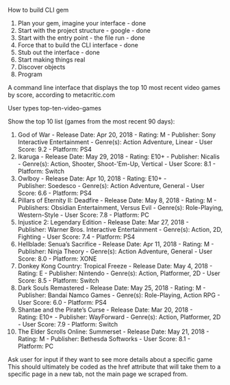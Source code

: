 How to build CLI gem

1. Plan your gem, imagine your interface - done
2. Start with the project structure - google - done
3. Start with the entry point - the file run - done
4. Force that to build the CLI interface - done
5. Stub out the interface - done
6. Start making things real
7. Discover objects
8. Program


A command line interface that displays the top 10 most recent video games by score, according to metacritic.com

User types top-ten-video-games

Show the top 10 list (games from the most recent 90 days):

1. God of War - Release Date: Apr 20, 2018 - Rating: M - Publisher: Sony Interactive Entertainment - Genre(s): Action Adventure, Linear - User Score: 9.2 - Platform: PS4
2. Ikaruga - Release Date: May 29, 2018 - Rating: E10+ - Publisher: Nicalis - Genre(s): Action, Shooter, Shoot-'Em-Up, Vertical - User Score: 8.1 - Platform: Switch
3. Owlboy - Release Date: Apr 10, 2018 - Rating: E10+ - Publisher: Soedesco - Genre(s): Action Adventure, General - User Score: 6.6 - Platform: PS4
4. Pillars of Eternity II: Deadfire - Release Date: May 8, 2018 - Rating: M - Publishers: Obsidian Entertainment, Versus Evil - Genre(s): Role-Playing, Western-Style - User Score: 7.8 - Platform: PC
5. Injustice 2: Legendary Edition - Release Date: Mar 27, 2018 - Publisher: Warner Bros. Interactive Entertainment - Genre(s): Action, 2D, Fighting - User Score: 7.4 - Platform: PS4
6. Hellblade: Senua’s Sacrifice - Release Date: Apr 11, 2018 - Rating: M - Publisher: Ninja Theory - Genre(s): Action Adventure, General - User Score: 8.0 - Platform: XONE
7. Donkey Kong Country: Tropical Freeze - Release Date: May 4, 2018 - Rating: E - Publisher: Nintendo - Genre(s): Action, Platformer, 2D - User Score: 8.5 - Platform: Switch
8. Dark Souls Remastered - Release Date: May 25, 2018 - Rating: M - Publisher: Bandai Namco Games - Genre(s): Role-Playing, Action RPG - User Score: 6.0 - Platform: PS4
9. Shantae and the Pirate’s Curse - Release Date: Mar 20, 2018 - Rating: E10+ - Publisher: WayForward - Genre(s): Action, Platformer, 2D - User Score: 7.9 - Platform: Switch
10. The Elder Scrolls Online: Summerset - Release Date: May 21, 2018 - Rating: M - Publisher: Bethesda Softworks - User Score: 8.1 - Platform: PC

Ask user for input if they want to see more details about a specific game
  This should ultimately be coded as the href attribute that will take them to a specific page in a new tab, not the main page we scraped from.
  


